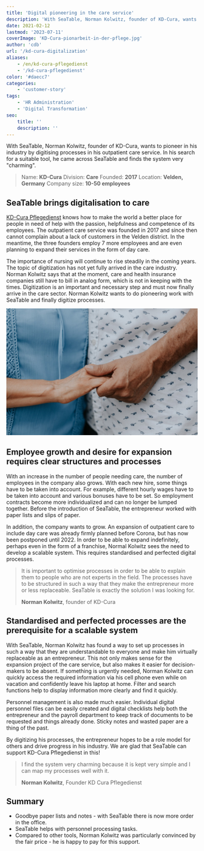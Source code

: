 ```yaml
---
title: 'Digital pioneering in the care service'
description: 'With SeaTable, Norman Kolwitz, founder of KD-Cura, wants to do pioneering work in his industry by digitizing processes in his outpatient care service. In his search for a suitable tool, he came across SeaTable and finds the system very charming.'
date: 2021-02-12
lastmod: '2023-07-11'
coverImage: 'KD-Cura-pionarbeit-in-der-pflege.jpg'
author: 'cdb'
url: '/kd-cura-digitalization'
aliases:
    - /en/kd-cura-pflegedienst
    - '/kd-cura-pflegedienst'
color: '#daecc7'
categories:
    - 'customer-story'
tags:
    - 'HR Administration'
    - 'Digital Transformation'
seo:
    title: ''
    description: ''
---
```


With SeaTable, Norman Kolwitz, founder of KD-Cura, wants to pioneer in his industry by digitising processes in his outpatient care service. In his search for a suitable tool, he came across SeaTable and finds the system very "charming".

> Name: **KD-Cura**
> Division: **Care**
> Founded: **2017**
> Location: **Velden, Germany**
> Company size: **10-50 employees**

## SeaTable brings digitalisation to care

[KD-Cura Pflegedienst](https://www.kd-cura.de) knows how to make the world a better place for people in need of help with the passion, helpfulness and competence of its employees. The outpatient care service was founded in 2017 and since then cannot complain about a lack of customers in the Velden district. In the meantime, the three founders employ 7 more employees and are even planning to expand their services in the form of day care.

The importance of nursing will continue to rise steadily in the coming years. The topic of digitization has not yet fully arrived in the care industry. Norman Kolwitz says that at the moment, care and health insurance companies still have to bill in analog form, which is not in keeping with the times. Digitization is an important and necessary step and must now finally arrive in the care sector. Norman Kolwitz wants to do pioneering work with SeaTable and finally digitize processes.

![Digitalization of processes in outpatient care with SeaTable](KD-Cura-pionarbeit-in-der-pflege.jpg)

## Employee growth and desire for expansion requires clear structures and processes

With an increase in the number of people needing care, the number of employees in the company also grows. With each new hire, some things have to be taken into account. For example, different hourly wages have to be taken into account and various bonuses have to be set. So employment contracts become more individualized and can no longer be lumped together. Before the introduction of SeaTable, the entrepreneur worked with paper lists and slips of paper.

In addition, the company wants to grow. An expansion of outpatient care to include day care was already firmly planned before Corona, but has now been postponed until 2022. In order to be able to expand indefinitely, perhaps even in the form of a franchise, Normal Kolwitz sees the need to develop a scalable system. This requires standardised and perfected digital processes.

> It is important to optimise processes in order to be able to explain them to people who are not experts in the field. The processes have to be structured in such a way that they make the entrepreneur more or less replaceable. SeaTable is exactly the solution I was looking for.
>
> **Norman Kolwitz**, founder of KD-Cura

## Standardised and perfected processes are the prerequisite for a scalable system

With SeaTable, Norman Kolwitz has found a way to set up processes in such a way that they are understandable to everyone and make him virtually replaceable as an entrepreneur. This not only makes sense for the expansion project of the care service, but also makes it easier for decision-makers to be absent. If something is urgently needed, Norman Kolwitz can quickly access the required information via his cell phone even while on vacation and confidently leave his laptop at home. Filter and search functions help to display information more clearly and find it quickly.

Personnel management is also made much easier. Individual digital personnel files can be easily created and digital checklists help both the entrepreneur and the payroll department to keep track of documents to be requested and things already done. Sticky notes and wasted paper are a thing of the past.

By digitizing his processes, the entrepreneur hopes to be a role model for others and drive progress in his industry. We are glad that SeaTable can support KD-Cura Pflegedienst in this!

> I find the system very charming because it is kept very simple and I can map my processes well with it.
>
> **Norman Kolwitz**, Founder KD Cura Pflegedienst

## Summary

- Goodbye paper lists and notes - with SeaTable there is now more order in the office.
- SeaTable helps with personnel processing tasks.
- Compared to other tools, Norman Kolwitz was particularly convinced by the fair price - he is happy to pay for this support.
